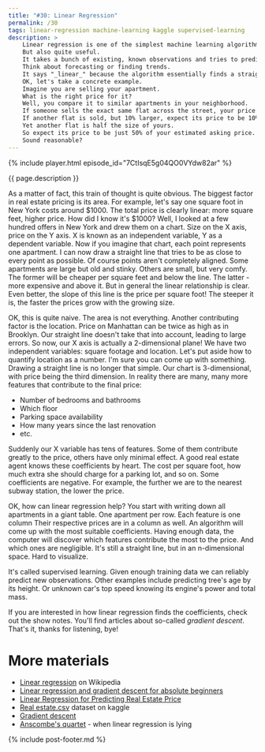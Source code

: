 ```yaml
---
title: "#30: Linear Regression"
permalink: /30
tags: linear-regression machine-learning kaggle supervised-learning
description: >
    Linear regression is one of the simplest machine learning algorithms.
    But also quite useful.
    It takes a bunch of existing, known observations and tries to predict how new observations will look like.
    Think about forecasting or finding trends.
    It says "_linear_" because the algorithm essentially finds a straight line that most closely follows the observations.
    OK, let's take a concrete example.
    Imagine you are selling your apartment.
    What is the right price for it?
    Well, you compare it to similar apartments in your neighborhood.
    If someone sells the exact same flat across the street, your price should be very similar.
    If another flat is sold, but 10% larger, expect its price to be 10% higher as well.
    Yet another flat is half the size of yours.
    So expect its price to be just 50% of your estimated asking price.
    Sound reasonable?
---
```


{% include player.html episode_id="7CtIsqE5g04QO0VYdw82ar" %}

{{ page.description }}



As a matter of fact, this train of thought is quite obvious.
The biggest factor in real estate pricing is its area.
For example, let's say one square foot in New York costs around $1000.
The total price is clearly linear: more square feet, higher price.
How did I know it's $1000?
Well, I looked at a few hundred offers in New York and drew them on a chart.
Size on the X axis, price on the Y axis.
X is known as an independent variable, Y as a dependent variable.
Now if you imagine that chart, each point represents one apartment.
I can now draw a straight line that tries to be as close to every point as possible.
Of course points aren't completely aligned.
Some apartments are large but old and stinky.
Others are small, but very comfy.
The former will be cheaper per square feet and below the line.
The latter - more expensive and above it.
But in general the linear relationship is clear.
Even better, the slope of this line is the price per square foot!
The steeper it is, the faster the prices grow with the growing size.

OK, this is quite naive.
The area is not everything.
Another contributing factor is the location.
Price on Manhattan can be twice as high as in Brooklyn.
Our straight line doesn't take that into account, leading to large errors.
So now, our X axis is actually a 2-dimensional plane!
We have two independent variables: square footage and location.
Let's put aside how to quantify location as a number.
I'm sure you can come up with something.
Drawing a straight line is no longer that simple.
Our chart is 3-dimensional, with price being the third dimension.
In reality there are many, many more features that contribute to the final price:

* Number of bedrooms and bathrooms
* Which floor
* Parking space availability
* How many years since the last renovation
* etc.

Suddenly our X variable has tens of features.
Some of them contribute greatly to the price, others have only minimal effect.
A good real estate agent knows these coefficients by heart.
The cost per square foot, how much extra she should charge for a parking lot, and so on.
Some coefficients are negative.
For example, the further we are to the nearest subway station, the lower the price.

OK, how can linear regression help?
You start with writing down all apartments in a giant table.
One apartment per row.
Each feature is one column
Their respective prices are in a column as well.
An algorithm will come up with the most suitable coefficients.
Having enough data, the computer will discover which features contribute the most to the price.
And which ones are negligible.
It's still a straight line, but in an n-dimensional space.
Hard to visualize.

It's called supervised learning.
Given enough training data we can reliably predict new observations.
Other examples include predicting tree's age by its height.
Or unknown car's top speed knowing its engine's power and total mass.

If you are interested in how linear regression finds the coefficients, check out the show notes.
You'll find articles about so-called _gradient descent_.
That's it, thanks for listening, bye!



# More materials

* [Linear regression](https://en.wikipedia.org/wiki/Linear_regression) on Wikipedia
* [Linear regression and gradient descent for absolute beginners](https://towardsdatascience.com/linear-regression-and-gradient-descent-for-absolute-beginners-eef9574eadb0)
* [Linear Regression for Predicting Real Estate Price](https://deshiwa.medium.com/linear-regression-for-predicting-real-estate-price-712ccf746965)
* [Real estate.csv](https://www.kaggle.com/quantbruce/real-estate-price-prediction) dataset on kaggle
* [Gradient descent](https://en.wikipedia.org/wiki/Gradient_descent)
* [Anscombe's quartet](https://en.wikipedia.org/wiki/Anscombe%27s_quartet) - when linear regression is lying


{% include post-footer.md %}